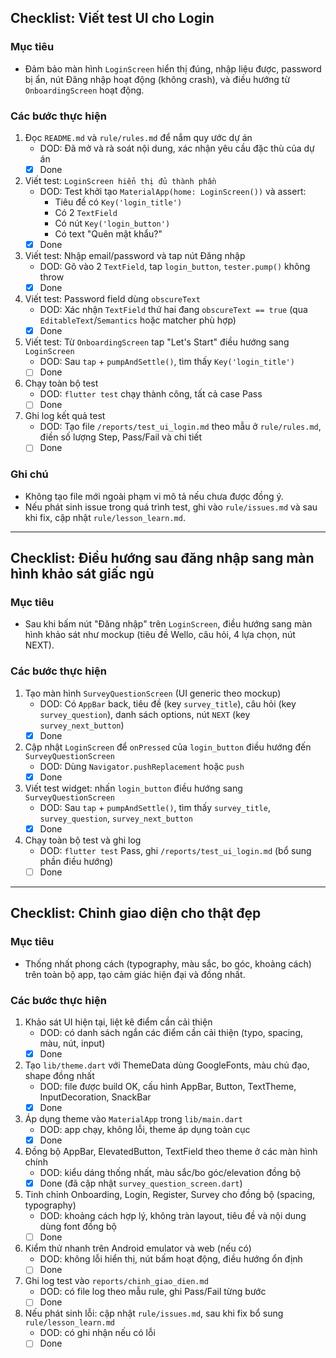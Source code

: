 ## Checklist: Viết test UI cho Login

### Mục tiêu
- Đảm bảo màn hình `LoginScreen` hiển thị đúng, nhập liệu được, password bị ẩn, nút Đăng nhập hoạt động (không crash), và điều hướng từ `OnboardingScreen` hoạt động.

### Các bước thực hiện
1. Đọc `README.md` và `rule/rules.md` để nắm quy ước dự án
   - DOD: Đã mở và rà soát nội dung, xác nhận yêu cầu đặc thù của dự án
   - [x] Done

2. Viết test: `LoginScreen hiển thị đủ thành phần`
   - DOD: Test khởi tạo `MaterialApp(home: LoginScreen())` và assert:
     - Tiêu đề có `Key('login_title')`
     - Có 2 `TextField`
     - Có nút `Key('login_button')`
     - Có text "Quên mật khẩu?"
   - [x] Done

3. Viết test: Nhập email/password và tap nút Đăng nhập
   - DOD: Gõ vào 2 `TextField`, tap `login_button`, `tester.pump()` không throw
   - [x] Done

4. Viết test: Password field dùng `obscureText`
   - DOD: Xác nhận `TextField` thứ hai đang `obscureText == true` (qua `EditableText`/`Semantics` hoặc matcher phù hợp)
   - [x] Done

5. Viết test: Từ `OnboardingScreen` tap "Let's Start" điều hướng sang `LoginScreen`
   - DOD: Sau `tap` + `pumpAndSettle()`, tìm thấy `Key('login_title')`
   - [ ] Done

6. Chạy toàn bộ test
   - DOD: `flutter test` chạy thành công, tất cả case Pass
   - [ ] Done

7. Ghi log kết quả test
   - DOD: Tạo file `/reports/test_ui_login.md` theo mẫu ở `rule/rules.md`, điền số lượng Step, Pass/Fail và chi tiết
   - [ ] Done

### Ghi chú
- Không tạo file mới ngoài phạm vi mô tả nếu chưa được đồng ý.
- Nếu phát sinh issue trong quá trình test, ghi vào `rule/issues.md` và sau khi fix, cập nhật `rule/lesson_learn.md`.

---

## Checklist: Điều hướng sau đăng nhập sang màn hình khảo sát giấc ngủ

### Mục tiêu
- Sau khi bấm nút "Đăng nhập" trên `LoginScreen`, điều hướng sang màn hình khảo sát như mockup (tiêu đề Wello, câu hỏi, 4 lựa chọn, nút NEXT).

### Các bước thực hiện

1. Tạo màn hình `SurveyQuestionScreen` (UI generic theo mockup)
   - DOD: Có `AppBar` back, tiêu đề (key `survey_title`), câu hỏi (key `survey_question`), danh sách options, nút `NEXT` (key `survey_next_button`)
   - [x] Done

2. Cập nhật `LoginScreen` để `onPressed` của `login_button` điều hướng đến `SurveyQuestionScreen`
   - DOD: Dùng `Navigator.pushReplacement` hoặc `push`
   - [x] Done

3. Viết test widget: nhấn `login_button` điều hướng sang `SurveyQuestionScreen`
   - DOD: Sau `tap` + `pumpAndSettle()`, tìm thấy `survey_title`, `survey_question`, `survey_next_button`
   - [x] Done

4. Chạy toàn bộ test và ghi log
   - DOD: `flutter test` Pass, ghi `/reports/test_ui_login.md` (bổ sung phần điều hướng)
   - [ ] Done

---

## Checklist: Chỉnh giao diện cho thật đẹp

### Mục tiêu
- Thống nhất phong cách (typography, màu sắc, bo góc, khoảng cách) trên toàn bộ app, tạo cảm giác hiện đại và đồng nhất.

### Các bước thực hiện
1. Khảo sát UI hiện tại, liệt kê điểm cần cải thiện
   - DOD: có danh sách ngắn các điểm cần cải thiện (typo, spacing, màu, nút, input)
   - [x] Done

2. Tạo `lib/theme.dart` với ThemeData dùng GoogleFonts, màu chủ đạo, shape đồng nhất
   - DOD: file được build OK, cấu hình AppBar, Button, TextTheme, InputDecoration, SnackBar
   - [x] Done

3. Áp dụng theme vào `MaterialApp` trong `lib/main.dart`
   - DOD: app chạy, không lỗi, theme áp dụng toàn cục
   - [x] Done

4. Đồng bộ AppBar, ElevatedButton, TextField theo theme ở các màn hình chính
   - DOD: kiểu dáng thống nhất, màu sắc/bo góc/elevation đồng bộ
   - [x] Done (đã cập nhật `survey_question_screen.dart`)

5. Tinh chỉnh Onboarding, Login, Register, Survey cho đồng bộ (spacing, typography)
   - DOD: khoảng cách hợp lý, không tràn layout, tiêu đề và nội dung dùng font đồng bộ
   - [ ] Done

6. Kiểm thử nhanh trên Android emulator và web (nếu có)
   - DOD: không lỗi hiển thị, nút bấm hoạt động, điều hướng ổn định
   - [ ] Done

7. Ghi log test vào `reports/chinh_giao_dien.md`
   - DOD: có file log theo mẫu rule, ghi Pass/Fail từng bước
   - [ ] Done

8. Nếu phát sinh lỗi: cập nhật `rule/issues.md`, sau khi fix bổ sung `rule/lesson_learn.md`
   - DOD: có ghi nhận nếu có lỗi
   - [ ] Done